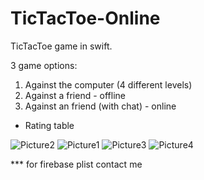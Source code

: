 # TicTacToe-Online
TicTacToe game in swift.

3 game options:
  1. Against the computer (4 different levels)
  2. Against a friend - offline
  3. Against an friend (with chat) - online 
  
+ Rating table

![Picture2](https://user-images.githubusercontent.com/55804602/78156040-e236db00-7446-11ea-8724-ed0d691c1c43.png)
![Picture1](https://user-images.githubusercontent.com/55804602/78156051-e531cb80-7446-11ea-9616-cd7021bce91f.png)
![Picture3](https://user-images.githubusercontent.com/55804602/78156060-e82cbc00-7446-11ea-9118-8d1da79e6d99.png)
![Picture4](https://user-images.githubusercontent.com/55804602/78157330-80777080-7448-11ea-86a5-5cd8b4ab7ef7.png)


*** for firebase plist contact me
